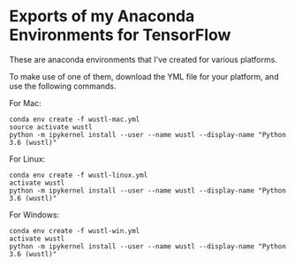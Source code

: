 # Exports of my Anaconda Environments for TensorFlow

These are anaconda environments that I've created for various platforms.  

To make use of one of them, download the YML file for your platform, and use
the following commands.

For Mac:

```
conda env create -f wustl-mac.yml
source activate wustl
python -m ipykernel install --user --name wustl --display-name "Python 3.6 (wustl)"
```

For Linux:

```
conda env create -f wustl-linux.yml
activate wustl
python -m ipykernel install --user --name wustl --display-name "Python 3.6 (wustl)"
```

For Windows:

```
conda env create -f wustl-win.yml
activate wustl
python -m ipykernel install --user --name wustl --display-name "Python 3.6 (wustl)"
```
